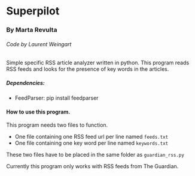 # Superpilot
### By Marta Revulta
###### Code by Laurent Weingart

Simple specific RSS article analyzer written in python. This program reads RSS feeds and looks for the presence of key words in the articles.

##### Dependencies:
- FeedParser: pip install feedparser

#### How to use this program.
This program needs two files to function.
- One file containing one RSS feed url per line named `feeds.txt`
- One file containing one key word per line named `keywords.txt`

These two files have to be placed in the same folder as `guardian_rss.py`

Currently this program only works with RSS feeds from The Guardian.
